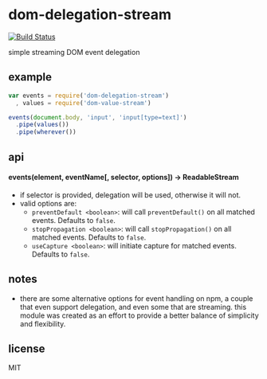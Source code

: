 # dom-delegation-stream

[![Build Status](http://img.shields.io/travis/thebigspoon/dom-delegation-stream/master.svg?style=flat)](https://travis-ci.org/jarofghosts/dom-delegation-stream)

simple streaming DOM event delegation

## example

```javascript
var events = require('dom-delegation-stream')
  , values = require('dom-value-stream')

events(document.body, 'input', 'input[type=text]')
  .pipe(values())
  .pipe(wherever())
```

## api

#### events(element, eventName[, selector, options]) -> ReadableStream

* if selector is provided, delegation will be used, otherwise it will not.
* valid options are:
  - `preventDefault <boolean>`: will call `preventDefault()` on all matched
  events. Defaults to `false`.
  - `stopPropagation <boolean>`: will call `stopPropagation()` on all matched
  events. Defaults to `false`.
  - `useCapture <boolean>`: will initiate capture for matched events. Defaults
  to `false`.

## notes

* there are some alternative options for event handling on npm, a couple that
  even support delegation, and even some that are streaming. this module was
  created as an effort to provide a better balance of simplicity and
  flexibility.

## license

MIT
